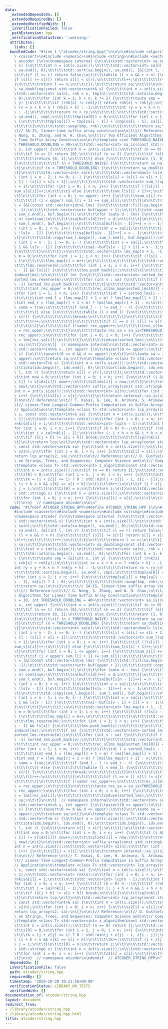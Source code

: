 ```yaml
---
data:
  _extendedDependsOn: []
  _extendedRequiredBy: []
  _extendedVerifiedWith: []
  _isVerificationFailed: false
  _pathExtension: hpp
  _verificationStatusIcon: ':warning:'
  attributes:
    links: []
  bundledCode: "#line 1 \"atcoder/string.hpp\"\n\n\n\n#include <algorithm>\n#include\
    \ <cassert>\n#include <numeric>\n#include <string>\n#include <vector>\n\nnamespace\
    \ atcoder {\n\n\tnamespace internal {\n\n\t\tstd::vector<int> sa_naive(const std::vector<int>&\
    \ s) {\n\t\t\tint n = int(s.size());\n\t\t\tstd::vector<int> sa(n);\n\t\t\tstd::iota(sa.begin(),\
    \ sa.end(), 0);\n\t\t\tstd::sort(sa.begin(), sa.end(), [&](int l, int r) {\n\t\
    \t\t\tif (l == r) return false;\n\t\t\t\twhile (l < n && r < n) {\n\t\t\t\t\t\
    if (s[l] != s[r]) return s[l] < s[r];\n\t\t\t\t\tl++;\n\t\t\t\t\tr++;\n\t\t\t\t\
    }\n\t\t\t\treturn l == n;\n\t\t\t});\n\t\t\treturn sa;\n\t\t}\n\n\t\tstd::vector<int>\
    \ sa_doubling(const std::vector<int>& s) {\n\t\t\tint n = int(s.size());\n\t\t\
    \tstd::vector<int> sa(n), rnk = s, tmp(n);\n\t\t\tstd::iota(sa.begin(), sa.end(),\
    \ 0);\n\t\t\tfor (int k = 1; k < n; k *= 2) {\n\t\t\t\tauto cmp = [&](int x, int\
    \ y) {\n\t\t\t\t\tif (rnk[x] != rnk[y]) return rnk[x] < rnk[y];\n\t\t\t\t\tint\
    \ rx = x + k < n ? rnk[x + k] : -1;\n\t\t\t\t\tint ry = y + k < n ? rnk[y + k]\
    \ : -1;\n\t\t\t\t\treturn rx < ry;\n\t\t\t\t};\n\t\t\t\tstd::sort(sa.begin(),\
    \ sa.end(), cmp);\n\t\t\t\ttmp[sa[0]] = 0;\n\t\t\t\tfor (int i = 1; i < n; i++)\
    \ {\n\t\t\t\t\ttmp[sa[i]] = tmp[sa[i - 1]] + (cmp(sa[i - 1], sa[i]) ? 1 : 0);\n\
    \t\t\t\t}\n\t\t\t\tstd::swap(tmp, rnk);\n\t\t\t}\n\t\t\treturn sa;\n\t\t}\n\n\t\
    \t// SA-IS, linear-time suffix array construction\n\t\t// Reference:\n\t\t// G.\
    \ Nong, S. Zhang, and W. H. Chan,\n\t\t// Two Efficient Algorithms for Linear\
    \ Time Suffix Array Construction\n\t\ttemplate <int THRESHOLD_NAIVE = 10, int\
    \ THRESHOLD_DOUBLING = 40>\n\t\tstd::vector<int> sa_is(const std::vector<int>&\
    \ s, int upper) {\n\t\t\tint n = int(s.size());\n\t\t\tif (n == 0) return {};\n\
    \t\t\tif (n == 1) return {0};\n\t\t\tif (n == 2) {\n\t\t\t\tif (s[0] < s[1]) {\n\
    \t\t\t\t\treturn {0, 1};\n\t\t\t\t} else {\n\t\t\t\t\treturn {1, 0};\n\t\t\t\t\
    }\n\t\t\t}\n\t\t\tif (n < THRESHOLD_NAIVE) {\n\t\t\t\treturn sa_naive(s);\n\t\t\
    \t}\n\t\t\tif (n < THRESHOLD_DOUBLING) {\n\t\t\t\treturn sa_doubling(s);\n\t\t\
    \t}\n\n\t\t\tstd::vector<int> sa(n);\n\t\t\tstd::vector<bool> ls(n);\n\t\t\tfor\
    \ (int i = n - 2; i >= 0; i--) {\n\t\t\t\tls[i] = (s[i] == s[i + 1]) ? ls[i +\
    \ 1] : (s[i] < s[i + 1]);\n\t\t\t}\n\t\t\tstd::vector<int> sum_l(upper + 1), sum_s(upper\
    \ + 1);\n\t\t\tfor (int i = 0; i < n; i++) {\n\t\t\t\tif (!ls[i]) {\n\t\t\t\t\t\
    sum_s[s[i]]++;\n\t\t\t\t} else {\n\t\t\t\t\tsum_l[s[i] + 1]++;\n\t\t\t\t}\n\t\t\
    \t}\n\t\t\tfor (int i = 0; i <= upper; i++) {\n\t\t\t\tsum_s[i] += sum_l[i];\n\
    \t\t\t\tif (i < upper) sum_l[i + 1] += sum_s[i];\n\t\t\t}\n\n\t\t\tauto induce\
    \ = [&](const std::vector<int>& lms) {\n\t\t\t\tstd::fill(sa.begin(), sa.end(),\
    \ -1);\n\t\t\t\tstd::vector<int> buf(upper + 1);\n\t\t\t\tstd::copy(sum_s.begin(),\
    \ sum_s.end(), buf.begin());\n\t\t\t\tfor (auto d : lms) {\n\t\t\t\t\tif (d ==\
    \ n) continue;\n\t\t\t\t\tsa[buf[s[d]]++] = d;\n\t\t\t\t}\n\t\t\t\tstd::copy(sum_l.begin(),\
    \ sum_l.end(), buf.begin());\n\t\t\t\tsa[buf[s[n - 1]]++] = n - 1;\n\t\t\t\tfor\
    \ (int i = 0; i < n; i++) {\n\t\t\t\t\tint v = sa[i];\n\t\t\t\t\tif (v >= 1 &&\
    \ !ls[v - 1]) {\n\t\t\t\t\t\tsa[buf[s[v - 1]]++] = v - 1;\n\t\t\t\t\t}\n\t\t\t\
    \t}\n\t\t\t\tstd::copy(sum_l.begin(), sum_l.end(), buf.begin());\n\t\t\t\tfor\
    \ (int i = n - 1; i >= 0; i--) {\n\t\t\t\t\tint v = sa[i];\n\t\t\t\t\tif (v >=\
    \ 1 && ls[v - 1]) {\n\t\t\t\t\t\tsa[--buf[s[v - 1] + 1]] = v - 1;\n\t\t\t\t\t\
    }\n\t\t\t\t}\n\t\t\t};\n\n\t\t\tstd::vector<int> lms_map(n + 1, -1);\n\t\t\tint\
    \ m = 0;\n\t\t\tfor (int i = 1; i < n; i++) {\n\t\t\t\tif (!ls[i - 1] && ls[i])\
    \ {\n\t\t\t\t\tlms_map[i] = m++;\n\t\t\t\t}\n\t\t\t}\n\t\t\tstd::vector<int> lms;\n\
    \t\t\tlms.reserve(m);\n\t\t\tfor (int i = 1; i < n; i++) {\n\t\t\t\tif (!ls[i\
    \ - 1] && ls[i]) {\n\t\t\t\t\tlms.push_back(i);\n\t\t\t\t}\n\t\t\t}\n\n\t\t\t\
    induce(lms);\n\n\t\t\tif (m) {\n\t\t\t\tstd::vector<int> sorted_lms;\n\t\t\t\t\
    sorted_lms.reserve(m);\n\t\t\t\tfor (int v : sa) {\n\t\t\t\t\tif (lms_map[v] !=\
    \ -1) sorted_lms.push_back(v);\n\t\t\t\t}\n\t\t\t\tstd::vector<int> rec_s(m);\n\
    \t\t\t\tint rec_upper = 0;\n\t\t\t\trec_s[lms_map[sorted_lms[0]]] = 0;\n\t\t\t\
    \tfor (int i = 1; i < m; i++) {\n\t\t\t\t\tint l = sorted_lms[i - 1], r = sorted_lms[i];\n\
    \t\t\t\t\tint end_l = (lms_map[l] + 1 < m) ? lms[lms_map[l] + 1] : n;\n\t\t\t\t\
    \tint end_r = (lms_map[r] + 1 < m) ? lms[lms_map[r] + 1] : n;\n\t\t\t\t\tbool\
    \ same = true;\n\t\t\t\t\tif (end_l - l != end_r - r) {\n\t\t\t\t\t\tsame = false;\n\
    \t\t\t\t\t} else {\n\t\t\t\t\t\twhile (l < end_l) {\n\t\t\t\t\t\t\tif (s[l] !=\
    \ s[r]) {\n\t\t\t\t\t\t\t\tbreak;\n\t\t\t\t\t\t\t}\n\t\t\t\t\t\t\tl++;\n\t\t\t\
    \t\t\t\tr++;\n\t\t\t\t\t\t}\n\t\t\t\t\t\tif (l == n || s[l] != s[r]) same = false;\n\
    \t\t\t\t\t}\n\t\t\t\t\tif (!same) rec_upper++;\n\t\t\t\t\trec_s[lms_map[sorted_lms[i]]]\
    \ = rec_upper;\n\t\t\t\t}\n\n\t\t\t\tauto rec_sa = sa_is<THRESHOLD_NAIVE, THRESHOLD_DOUBLING>(rec_s,\
    \ rec_upper);\n\n\t\t\t\tfor (int i = 0; i < m; i++) {\n\t\t\t\t\tsorted_lms[i]\
    \ = lms[rec_sa[i]];\n\t\t\t\t}\n\t\t\t\tinduce(sorted_lms);\n\t\t\t}\n\t\t\treturn\
    \ sa;\n\t\t}\n\n\t}  // namespace internal\n\n\tstd::vector<int> suffix_array(const\
    \ std::vector<int>& s, int upper) {\n\t\tassert(0 <= upper);\n\t\tfor (int d :\
    \ s) {\n\t\t\tassert(0 <= d && d <= upper);\n\t\t}\n\t\tauto sa = internal::sa_is(s,\
    \ upper);\n\t\treturn sa;\n\t}\n\n\ttemplate <class T> std::vector<int> suffix_array(const\
    \ std::vector<T>& s) {\n\t\tint n = int(s.size());\n\t\tstd::vector<int> idx(n);\n\
    \t\tiota(idx.begin(), idx.end(), 0);\n\t\tsort(idx.begin(), idx.end(), [&](int\
    \ l, int r) {\n\t\t\treturn s[l] < s[r];\n\t\t});\n\t\tstd::vector<int> s2(n);\n\
    \t\tint now = 0;\n\t\tfor (int i = 0; i < n; i++) {\n\t\t\tif (i && s[idx[i -\
    \ 1]] != s[idx[i]]) now++;\n\t\t\ts2[idx[i]] = now;\n\t\t}\n\t\treturn internal::sa_is(s2,\
    \ now);\n\t}\n\n\tstd::vector<int> suffix_array(const std::string& s) {\n\t\t\
    int n = int(s.size());\n\t\tstd::vector<int> s2(n);\n\t\tfor (int i = 0; i < n;\
    \ i++) {\n\t\t\ts2[i] = s[i];\n\t\t}\n\t\treturn internal::sa_is(s2, 255);\n\t\
    }\n\n\t// Reference:\n\t// T. Kasai, G. Lee, H. Arimura, S. Arikawa, and K. Park,\n\
    \t// Linear-Time Longest-Common-Prefix Computation in Suffix Arrays and Its\n\t\
    // Applications\n\ttemplate <class T> std::vector<int> lcp_array(const std::vector<T>&\
    \ s, const std::vector<int>& sa) {\n\t\tint n = int(s.size());\n\t\tassert(n >=\
    \ 1);\n\t\tstd::vector<int> rnk(n);\n\t\tfor (int i = 0; i < n; i++) {\n\t\t\t\
    rnk[sa[i]] = i;\n\t\t}\n\t\tstd::vector<int> lcp(n - 1);\n\t\tint h = 0;\n\t\t\
    for (int i = 0; i < n; i++) {\n\t\t\tif (h > 0) h--;\n\t\t\tif (rnk[i] == 0) continue;\n\
    \t\t\tint j = sa[rnk[i] - 1];\n\t\t\tfor (; j + h < n && i + h < n; h++) {\n\t\
    \t\t\tif (s[j + h] != s[i + h]) break;\n\t\t\t}\n\t\t\tlcp[rnk[i] - 1] = h;\n\t\
    \t}\n\t\treturn lcp;\n\t}\n\n\tstd::vector<int> lcp_array(const std::string& s,\
    \ const std::vector<int>& sa) {\n\t\tint n = int(s.size());\n\t\tstd::vector<int>\
    \ s2(n);\n\t\tfor (int i = 0; i < n; i++) {\n\t\t\ts2[i] = s[i];\n\t\t}\n\t\t\
    return lcp_array(s2, sa);\n\t}\n\n\t// Reference:\n\t// D. Gusfield,\n\t// Algorithms\
    \ on Strings, Trees, and Sequences: Computer Science and\n\t// Computational Biology\n\
    \ttemplate <class T> std::vector<int> z_algorithm(const std::vector<T>& s) {\n\
    \t\tint n = int(s.size());\n\t\tif (n == 0) return {};\n\t\tstd::vector<int> z(n);\n\
    \t\tz[0] = 0;\n\t\tfor (int i = 1, j = 0; i < n; i++) {\n\t\t\tint& k = z[i];\n\
    \t\t\tk = (j + z[j] <= i) ? 0 : std::min(j + z[j] - i, z[i - j]);\n\t\t\twhile\
    \ (i + k < n && s[k] == s[i + k])\n\t\t\t\tk++;\n\t\t\tif (j + z[j] < i + z[i])\
    \ j = i;\n\t\t}\n\t\tz[0] = n;\n\t\treturn z;\n\t}\n\n\tstd::vector<int> z_algorithm(const\
    \ std::string& s) {\n\t\tint n = int(s.size());\n\t\tstd::vector<int> s2(n);\n\
    \t\tfor (int i = 0; i < n; i++) {\n\t\t\ts2[i] = s[i];\n\t\t}\n\t\treturn z_algorithm(s2);\n\
    \t}\n\n}  // namespace atcoder\n\n\n"
  code: "#ifndef ATCODER_STRING_HPP\n#define ATCODER_STRING_HPP 1\n\n#include <algorithm>\n\
    #include <cassert>\n#include <numeric>\n#include <string>\n#include <vector>\n\
    \nnamespace atcoder {\n\n\tnamespace internal {\n\n\t\tstd::vector<int> sa_naive(const\
    \ std::vector<int>& s) {\n\t\t\tint n = int(s.size());\n\t\t\tstd::vector<int>\
    \ sa(n);\n\t\t\tstd::iota(sa.begin(), sa.end(), 0);\n\t\t\tstd::sort(sa.begin(),\
    \ sa.end(), [&](int l, int r) {\n\t\t\t\tif (l == r) return false;\n\t\t\t\twhile\
    \ (l < n && r < n) {\n\t\t\t\t\tif (s[l] != s[r]) return s[l] < s[r];\n\t\t\t\t\
    \tl++;\n\t\t\t\t\tr++;\n\t\t\t\t}\n\t\t\t\treturn l == n;\n\t\t\t});\n\t\t\treturn\
    \ sa;\n\t\t}\n\n\t\tstd::vector<int> sa_doubling(const std::vector<int>& s) {\n\
    \t\t\tint n = int(s.size());\n\t\t\tstd::vector<int> sa(n), rnk = s, tmp(n);\n\
    \t\t\tstd::iota(sa.begin(), sa.end(), 0);\n\t\t\tfor (int k = 1; k < n; k *= 2)\
    \ {\n\t\t\t\tauto cmp = [&](int x, int y) {\n\t\t\t\t\tif (rnk[x] != rnk[y]) return\
    \ rnk[x] < rnk[y];\n\t\t\t\t\tint rx = x + k < n ? rnk[x + k] : -1;\n\t\t\t\t\t\
    int ry = y + k < n ? rnk[y + k] : -1;\n\t\t\t\t\treturn rx < ry;\n\t\t\t\t};\n\
    \t\t\t\tstd::sort(sa.begin(), sa.end(), cmp);\n\t\t\t\ttmp[sa[0]] = 0;\n\t\t\t\
    \tfor (int i = 1; i < n; i++) {\n\t\t\t\t\ttmp[sa[i]] = tmp[sa[i - 1]] + (cmp(sa[i\
    \ - 1], sa[i]) ? 1 : 0);\n\t\t\t\t}\n\t\t\t\tstd::swap(tmp, rnk);\n\t\t\t}\n\t\
    \t\treturn sa;\n\t\t}\n\n\t\t// SA-IS, linear-time suffix array construction\n\
    \t\t// Reference:\n\t\t// G. Nong, S. Zhang, and W. H. Chan,\n\t\t// Two Efficient\
    \ Algorithms for Linear Time Suffix Array Construction\n\t\ttemplate <int THRESHOLD_NAIVE\
    \ = 10, int THRESHOLD_DOUBLING = 40>\n\t\tstd::vector<int> sa_is(const std::vector<int>&\
    \ s, int upper) {\n\t\t\tint n = int(s.size());\n\t\t\tif (n == 0) return {};\n\
    \t\t\tif (n == 1) return {0};\n\t\t\tif (n == 2) {\n\t\t\t\tif (s[0] < s[1]) {\n\
    \t\t\t\t\treturn {0, 1};\n\t\t\t\t} else {\n\t\t\t\t\treturn {1, 0};\n\t\t\t\t\
    }\n\t\t\t}\n\t\t\tif (n < THRESHOLD_NAIVE) {\n\t\t\t\treturn sa_naive(s);\n\t\t\
    \t}\n\t\t\tif (n < THRESHOLD_DOUBLING) {\n\t\t\t\treturn sa_doubling(s);\n\t\t\
    \t}\n\n\t\t\tstd::vector<int> sa(n);\n\t\t\tstd::vector<bool> ls(n);\n\t\t\tfor\
    \ (int i = n - 2; i >= 0; i--) {\n\t\t\t\tls[i] = (s[i] == s[i + 1]) ? ls[i +\
    \ 1] : (s[i] < s[i + 1]);\n\t\t\t}\n\t\t\tstd::vector<int> sum_l(upper + 1), sum_s(upper\
    \ + 1);\n\t\t\tfor (int i = 0; i < n; i++) {\n\t\t\t\tif (!ls[i]) {\n\t\t\t\t\t\
    sum_s[s[i]]++;\n\t\t\t\t} else {\n\t\t\t\t\tsum_l[s[i] + 1]++;\n\t\t\t\t}\n\t\t\
    \t}\n\t\t\tfor (int i = 0; i <= upper; i++) {\n\t\t\t\tsum_s[i] += sum_l[i];\n\
    \t\t\t\tif (i < upper) sum_l[i + 1] += sum_s[i];\n\t\t\t}\n\n\t\t\tauto induce\
    \ = [&](const std::vector<int>& lms) {\n\t\t\t\tstd::fill(sa.begin(), sa.end(),\
    \ -1);\n\t\t\t\tstd::vector<int> buf(upper + 1);\n\t\t\t\tstd::copy(sum_s.begin(),\
    \ sum_s.end(), buf.begin());\n\t\t\t\tfor (auto d : lms) {\n\t\t\t\t\tif (d ==\
    \ n) continue;\n\t\t\t\t\tsa[buf[s[d]]++] = d;\n\t\t\t\t}\n\t\t\t\tstd::copy(sum_l.begin(),\
    \ sum_l.end(), buf.begin());\n\t\t\t\tsa[buf[s[n - 1]]++] = n - 1;\n\t\t\t\tfor\
    \ (int i = 0; i < n; i++) {\n\t\t\t\t\tint v = sa[i];\n\t\t\t\t\tif (v >= 1 &&\
    \ !ls[v - 1]) {\n\t\t\t\t\t\tsa[buf[s[v - 1]]++] = v - 1;\n\t\t\t\t\t}\n\t\t\t\
    \t}\n\t\t\t\tstd::copy(sum_l.begin(), sum_l.end(), buf.begin());\n\t\t\t\tfor\
    \ (int i = n - 1; i >= 0; i--) {\n\t\t\t\t\tint v = sa[i];\n\t\t\t\t\tif (v >=\
    \ 1 && ls[v - 1]) {\n\t\t\t\t\t\tsa[--buf[s[v - 1] + 1]] = v - 1;\n\t\t\t\t\t\
    }\n\t\t\t\t}\n\t\t\t};\n\n\t\t\tstd::vector<int> lms_map(n + 1, -1);\n\t\t\tint\
    \ m = 0;\n\t\t\tfor (int i = 1; i < n; i++) {\n\t\t\t\tif (!ls[i - 1] && ls[i])\
    \ {\n\t\t\t\t\tlms_map[i] = m++;\n\t\t\t\t}\n\t\t\t}\n\t\t\tstd::vector<int> lms;\n\
    \t\t\tlms.reserve(m);\n\t\t\tfor (int i = 1; i < n; i++) {\n\t\t\t\tif (!ls[i\
    \ - 1] && ls[i]) {\n\t\t\t\t\tlms.push_back(i);\n\t\t\t\t}\n\t\t\t}\n\n\t\t\t\
    induce(lms);\n\n\t\t\tif (m) {\n\t\t\t\tstd::vector<int> sorted_lms;\n\t\t\t\t\
    sorted_lms.reserve(m);\n\t\t\t\tfor (int v : sa) {\n\t\t\t\t\tif (lms_map[v] !=\
    \ -1) sorted_lms.push_back(v);\n\t\t\t\t}\n\t\t\t\tstd::vector<int> rec_s(m);\n\
    \t\t\t\tint rec_upper = 0;\n\t\t\t\trec_s[lms_map[sorted_lms[0]]] = 0;\n\t\t\t\
    \tfor (int i = 1; i < m; i++) {\n\t\t\t\t\tint l = sorted_lms[i - 1], r = sorted_lms[i];\n\
    \t\t\t\t\tint end_l = (lms_map[l] + 1 < m) ? lms[lms_map[l] + 1] : n;\n\t\t\t\t\
    \tint end_r = (lms_map[r] + 1 < m) ? lms[lms_map[r] + 1] : n;\n\t\t\t\t\tbool\
    \ same = true;\n\t\t\t\t\tif (end_l - l != end_r - r) {\n\t\t\t\t\t\tsame = false;\n\
    \t\t\t\t\t} else {\n\t\t\t\t\t\twhile (l < end_l) {\n\t\t\t\t\t\t\tif (s[l] !=\
    \ s[r]) {\n\t\t\t\t\t\t\t\tbreak;\n\t\t\t\t\t\t\t}\n\t\t\t\t\t\t\tl++;\n\t\t\t\
    \t\t\t\tr++;\n\t\t\t\t\t\t}\n\t\t\t\t\t\tif (l == n || s[l] != s[r]) same = false;\n\
    \t\t\t\t\t}\n\t\t\t\t\tif (!same) rec_upper++;\n\t\t\t\t\trec_s[lms_map[sorted_lms[i]]]\
    \ = rec_upper;\n\t\t\t\t}\n\n\t\t\t\tauto rec_sa = sa_is<THRESHOLD_NAIVE, THRESHOLD_DOUBLING>(rec_s,\
    \ rec_upper);\n\n\t\t\t\tfor (int i = 0; i < m; i++) {\n\t\t\t\t\tsorted_lms[i]\
    \ = lms[rec_sa[i]];\n\t\t\t\t}\n\t\t\t\tinduce(sorted_lms);\n\t\t\t}\n\t\t\treturn\
    \ sa;\n\t\t}\n\n\t}  // namespace internal\n\n\tstd::vector<int> suffix_array(const\
    \ std::vector<int>& s, int upper) {\n\t\tassert(0 <= upper);\n\t\tfor (int d :\
    \ s) {\n\t\t\tassert(0 <= d && d <= upper);\n\t\t}\n\t\tauto sa = internal::sa_is(s,\
    \ upper);\n\t\treturn sa;\n\t}\n\n\ttemplate <class T> std::vector<int> suffix_array(const\
    \ std::vector<T>& s) {\n\t\tint n = int(s.size());\n\t\tstd::vector<int> idx(n);\n\
    \t\tiota(idx.begin(), idx.end(), 0);\n\t\tsort(idx.begin(), idx.end(), [&](int\
    \ l, int r) {\n\t\t\treturn s[l] < s[r];\n\t\t});\n\t\tstd::vector<int> s2(n);\n\
    \t\tint now = 0;\n\t\tfor (int i = 0; i < n; i++) {\n\t\t\tif (i && s[idx[i -\
    \ 1]] != s[idx[i]]) now++;\n\t\t\ts2[idx[i]] = now;\n\t\t}\n\t\treturn internal::sa_is(s2,\
    \ now);\n\t}\n\n\tstd::vector<int> suffix_array(const std::string& s) {\n\t\t\
    int n = int(s.size());\n\t\tstd::vector<int> s2(n);\n\t\tfor (int i = 0; i < n;\
    \ i++) {\n\t\t\ts2[i] = s[i];\n\t\t}\n\t\treturn internal::sa_is(s2, 255);\n\t\
    }\n\n\t// Reference:\n\t// T. Kasai, G. Lee, H. Arimura, S. Arikawa, and K. Park,\n\
    \t// Linear-Time Longest-Common-Prefix Computation in Suffix Arrays and Its\n\t\
    // Applications\n\ttemplate <class T> std::vector<int> lcp_array(const std::vector<T>&\
    \ s, const std::vector<int>& sa) {\n\t\tint n = int(s.size());\n\t\tassert(n >=\
    \ 1);\n\t\tstd::vector<int> rnk(n);\n\t\tfor (int i = 0; i < n; i++) {\n\t\t\t\
    rnk[sa[i]] = i;\n\t\t}\n\t\tstd::vector<int> lcp(n - 1);\n\t\tint h = 0;\n\t\t\
    for (int i = 0; i < n; i++) {\n\t\t\tif (h > 0) h--;\n\t\t\tif (rnk[i] == 0) continue;\n\
    \t\t\tint j = sa[rnk[i] - 1];\n\t\t\tfor (; j + h < n && i + h < n; h++) {\n\t\
    \t\t\tif (s[j + h] != s[i + h]) break;\n\t\t\t}\n\t\t\tlcp[rnk[i] - 1] = h;\n\t\
    \t}\n\t\treturn lcp;\n\t}\n\n\tstd::vector<int> lcp_array(const std::string& s,\
    \ const std::vector<int>& sa) {\n\t\tint n = int(s.size());\n\t\tstd::vector<int>\
    \ s2(n);\n\t\tfor (int i = 0; i < n; i++) {\n\t\t\ts2[i] = s[i];\n\t\t}\n\t\t\
    return lcp_array(s2, sa);\n\t}\n\n\t// Reference:\n\t// D. Gusfield,\n\t// Algorithms\
    \ on Strings, Trees, and Sequences: Computer Science and\n\t// Computational Biology\n\
    \ttemplate <class T> std::vector<int> z_algorithm(const std::vector<T>& s) {\n\
    \t\tint n = int(s.size());\n\t\tif (n == 0) return {};\n\t\tstd::vector<int> z(n);\n\
    \t\tz[0] = 0;\n\t\tfor (int i = 1, j = 0; i < n; i++) {\n\t\t\tint& k = z[i];\n\
    \t\t\tk = (j + z[j] <= i) ? 0 : std::min(j + z[j] - i, z[i - j]);\n\t\t\twhile\
    \ (i + k < n && s[k] == s[i + k])\n\t\t\t\tk++;\n\t\t\tif (j + z[j] < i + z[i])\
    \ j = i;\n\t\t}\n\t\tz[0] = n;\n\t\treturn z;\n\t}\n\n\tstd::vector<int> z_algorithm(const\
    \ std::string& s) {\n\t\tint n = int(s.size());\n\t\tstd::vector<int> s2(n);\n\
    \t\tfor (int i = 0; i < n; i++) {\n\t\t\ts2[i] = s[i];\n\t\t}\n\t\treturn z_algorithm(s2);\n\
    \t}\n\n}  // namespace atcoder\n\n#endif  // ATCODER_STRING_HPP\n"
  dependsOn: []
  isVerificationFile: false
  path: atcoder/string.hpp
  requiredBy: []
  timestamp: '2020-10-30 19:21:58+09:00'
  verificationStatus: LIBRARY_NO_TESTS
  verifiedWith: []
documentation_of: atcoder/string.hpp
layout: document
redirect_from:
- /library/atcoder/string.hpp
- /library/atcoder/string.hpp.html
title: atcoder/string.hpp
---
```

